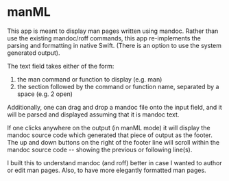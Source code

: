 
# manML

This app is meant to display man pages written using mandoc.  Rather than use the existing mandoc/roff commands,
this app re-implements the parsing and formatting in native Swift.  (There is an option to use the system
generated output).

The text field takes either of the form:

1) the man command or function to display (e.g. man)
2) the section followed by the command or function name, separated by a space (e.g. 2 open)

Additionally, one can drag and drop a mandoc file onto the input field,
and it will be parsed and displayed assuming that it is mandoc text.

If one clicks anywhere on the output (in manML mode) it will display the mandoc source code which generated
that piece of output as the footer.  The up and down buttons on the right of the footer line will scroll
within the mandoc source code -- showing the previous or following line(s).

I built this to understand mandoc (and roff) better in case I wanted to author or edit man pages.
Also, to have more elegantly formatted man pages.
